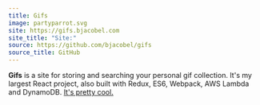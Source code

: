 ```yaml
---
title: Gifs
image: partyparrot.svg
site: https://gifs.bjacobel.com
site_title: "Site:"
source: https://github.com/bjacobel/gifs
source_title: GitHub
---
```


**Gifs** is a site for storing and searching your personal gif collection. It's my largest React project, also built with Redux, ES6, Webpack, AWS Lambda and DynamoDB. [It's pretty cool.](https://gifs.bjacobel.com/brentrambo.gif)
